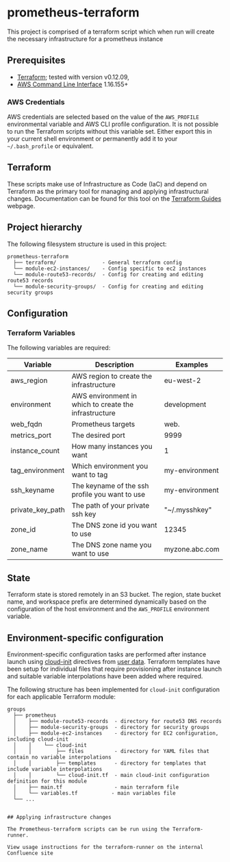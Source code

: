 # prometheus-terraform

This project is comprised of a terraform script which when run will create the necessary infrastructure for a prometheus instance  

## Prerequisites

* [Terraform](https://www.terraform.io/); tested with version v0.12.09,
* [AWS Command Line Interface](https://aws.amazon.com/cli/) 1.16.155+

### AWS Credentials

AWS credentials are selected based on the value of the `AWS_PROFILE` environmental variable and AWS CLI profile configuration. It is not possible to run the Terraform scripts without this variable set. Either export this in your current shell environment or permanently add it to your `~/.bash_profile` or equivalent.

## Terraform

These scripts make use of Infrastructure as Code (IaC) and depend on Terraform as the primary tool for managing and applying infrastructural changes. Documentation can be found for this tool on the [Terraform Guides](https://www.terraform.io/guides/index.html) webpage.

## Project hierarchy

The following filesystem structure is used in this project:
```
prometheus-terraform
  ├── terraform/               - General terraform config
  └── module-ec2-instances/    - Config specific to ec2 instances
  └── module-route53-records/  - Config for creating and editing route53 records
  └── module-security-groups/  - Config for creating and editing security groups
```
## Configuration
### Terraform Variables

The following variables are required:

Variable    | Description | Examples
-------------|------------ |---------------
aws_region  | AWS region to create the infrastructure  | eu-west-2
environment  | AWS environment in which to create the infrastructure  | development
web_fqdn | Prometheus targets | web.
metrics_port | The desired port | 9999
instance_count | How many instances you want | 1
tag_environment | Which environment you want to tag | my-environment
ssh_keyname | The keyname of the ssh profile you want to use | my-environment
private_key_path | The path of your private ssh key | "~/.mysshkey"
zone_id | The DNS zone id you want to use | 12345
zone_name | The DNS zone name you want to use | myzone.abc.com

## State

Terraform state is stored remotely in an S3 bucket. The region, state bucket name, and workspace prefix are determined dynamically based on the configuration of the host environment and the `AWS_PROFILE` environment variable.

## Environment-specific configuration

Environment-specific configuration tasks are performed after instance launch using [cloud-init](https://cloud-init.io/) directives from [user data](https://docs.aws.amazon.com/AWSEC2/latest/UserGuide/user-data.html). Terraform templates have been setup for individual files that require provisioning after instance launch and suitable variable interpolations have been added where required.

The following structure has been implemented for `cloud-init` configuration for each applicable Terraform module:

```
groups
  ├── prometheus
  │    ├── module-route53-records  - directory for route53 DNS records
  │    ├── module-security-groups  - directory for security groups
  │    ├── module-ec2-instances    - directory for EC2 configuration, including cloud-init
  │    │    └── cloud-init         
  │    │        ├── files          - directory for YAML files that contain no variable interpolations
  │    │        ├── templates      - directory for templates that include variable interpolations
  │    │        └── cloud-init.tf  - main cloud-init configuration definition for this module
  │    ├── main.tf                 - main terraform file
  │    └── variables.tf           - main variables file
  └── ...


## Applying infrastructure changes

The Prometheus-terraform scripts can be run using the Terraform-runner.

View usage instructions for the terraform-runner on the internal Confluence site
